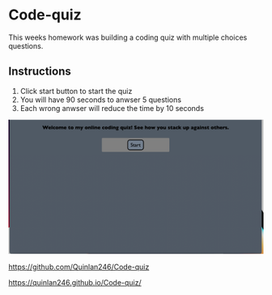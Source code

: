 # Code-quiz

This weeks homework was building a coding quiz with multiple choices questions.

## Instructions 
1. Click start button to start the quiz
2. You will have 90 seconds to anwser 5 questions 
3. Each wrong anwser will reduce the time by 10 seconds 

![Screenshot](./assests/images/webpage.png)

https://github.com/Quinlan246/Code-quiz

https://quinlan246.github.io/Code-quiz/